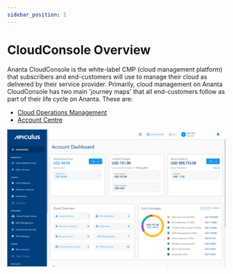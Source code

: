 ```yaml
---
sidebar_position: 1
---
```

# CloudConsole Overview

Ananta CloudConsole is the white-label CMP (cloud management platform) that subscribers and end-customers will use to manage their cloud as delivered by their service provider. Primarily, cloud management on Ananta CloudConsole has two main 'journey maps' that all end-customers follow as part of their life cycle on Ananta. These are:

- [Cloud Operations Management](CloudOperationsManagement)
- [Account Centre](/docs/AccountCentre/AboutAnantaAccountCentre)

![CloudConsole Overview](img/CloudConsoleOverview.png)

